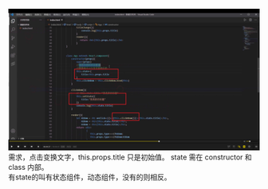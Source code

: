 ![](./img/2022-02-10-20-40-51.png)  
需求，点击变换文字，this.props.title 只是初始值。 state 需在 constructor 和 class 内部。        
有state的叫有状态组件，动态组件，没有的则相反。
